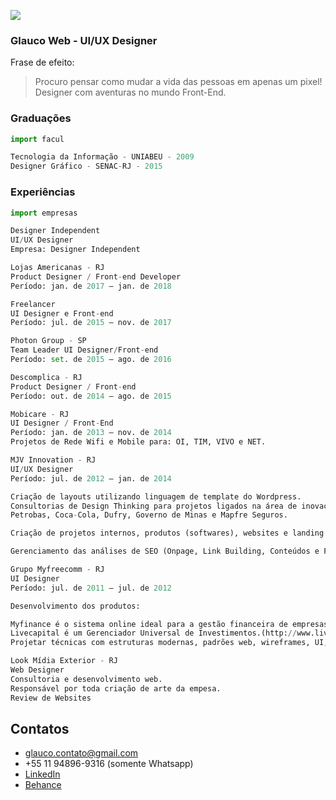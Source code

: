![](https://media-exp1.licdn.com/dms/image/C5603AQGf-Bo7d6InRQ/profile-displayphoto-shrink_200_200/0?e=1588204800&v=beta&t=uRsa_1-BmUwaM6_QuOzQ3OziWwJ9IfWijWfrE-3fyew)

### Glauco Web - UI/UX Designer
Frase de efeito:
> Procuro pensar como mudar a vida das pessoas em apenas um pixel!
Designer com aventuras no mundo Front-End.

### Graduações
```python
import facul

Tecnologia da Informação - UNIABEU - 2009
Designer Gráfico - SENAC-RJ - 2015
```

### Experiências
```python
import empresas
```

```python
Designer Independent
UI/UX Designer
Empresa: Designer Independent
```

```python
Lojas Americanas - RJ
Product Designer / Front-end Developer
Período: jan. de 2017 – jan. de 2018
```

```python
Freelancer
UI Designer e Front-end
Período: jul. de 2015 – nov. de 2017
```

```python
Photon Group - SP
Team Leader UI Designer/Front-end
Período: set. de 2015 – ago. de 2016
```

```python
Descomplica - RJ
Product Designer / Front-end
Período: out. de 2014 – ago. de 2015
```

```python
Mobicare - RJ
UI Designer / Front-End
Período: jan. de 2013 – nov. de 2014
Projetos de Rede Wifi e Mobile para: OI, TIM, VIVO e NET.
```

```python
MJV Innovation - RJ
UI/UX Designer
Período: jul. de 2012 – jan. de 2014

Criação de layouts utilizando linguagem de template do Wordpress. 
Consultorias de Design Thinking para projetos ligados na área de inovação e tecnologia das empresas: 
Petrobas, Coca-Cola, Dufry, Governo de Minas e Mapfre Seguros.

Criação de projetos internos, produtos (softwares), websites e landing pages.

Gerenciamento das análises de SEO (Onpage, Link Building, Conteúdos e Ferramentas de SEO)
```

```python
Grupo Myfreecomm - RJ
UI Designer
Período: jul. de 2011 – jul. de 2012

Desenvolvimento dos produtos:

Myfinance é o sistema online ideal para a gestão financeira de empresas. (http://www.myfinance.com.br)
Livecapital é um Gerenciador Universal de Investimentos.(http://www.livecapital.com.br)
Projetar técnicas com estruturas modernas, padrões web, wireframes, UI, otimização e frameworks.
```

```python
Look Mídia Exterior - RJ
Web Designer
Consultoria e desenvolvimento web.
Responsável por toda criação de arte da empesa.
Review de Websites
```

## Contatos

* glauco.contato@gmail.com
* +55 11 94896-9316 (somente Whatsapp)
* [LinkedIn](https://www.linkedin.com/in/glaucogk/)
* [Behance](https://www.behance.net/glaucogk)
